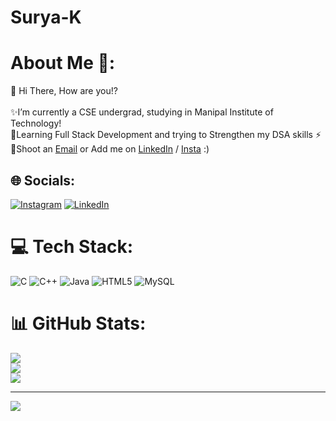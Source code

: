 # Surya-K
# About Me 💫:
👋 Hi There, How are you!?<br> <br>✨I’m currently a CSE undergrad, studying in Manipal Institute of Technology! <br>🌱Learning Full Stack Development and trying to Strengthen my DSA skills ⚡<br>🤔Shoot an [Email](m01suryak@gmail.com) or Add me on [LinkedIn](https://linkedin.com/in/https://www.linkedin.com/in/surya-kiran-3430b525b/) / [Insta](https://instagram.com/https://www.instagram.com/suryaa.kiran/) :)


## 🌐 Socials:
[![Instagram](https://img.shields.io/badge/Instagram-%23E4405F.svg?logo=Instagram&logoColor=white)](https://instagram.com/https://www.instagram.com/suryaa.kiran/) [![LinkedIn](https://img.shields.io/badge/LinkedIn-%230077B5.svg?logo=linkedin&logoColor=white)](https://linkedin.com/in/https://www.linkedin.com/in/surya-kiran-3430b525b/) 

# 💻 Tech Stack:
![C](https://img.shields.io/badge/c-%2300599C.svg?style=for-the-badge&logo=c&logoColor=white) ![C++](https://img.shields.io/badge/c++-%2300599C.svg?style=for-the-badge&logo=c%2B%2B&logoColor=white) ![Java](https://img.shields.io/badge/java-%23ED8B00.svg?style=for-the-badge&logo=java&logoColor=white) ![HTML5](https://img.shields.io/badge/html5-%23E34F26.svg?style=for-the-badge&logo=html5&logoColor=white) ![MySQL](https://img.shields.io/badge/mysql-%2300f.svg?style=for-the-badge&logo=mysql&logoColor=white)

# 📊 GitHub Stats:
![](https://github-readme-stats.vercel.app/api?username=Surya150803&theme=vision-friendly-dark&hide_border=false&include_all_commits=true&count_private=false)<br/>
![](https://github-readme-streak-stats.herokuapp.com/?user=Surya150803&theme=vision-friendly-dark&hide_border=false)<br/>
![](https://github-readme-stats.vercel.app/api/top-langs/?username=Surya150803&theme=vision-friendly-dark&hide_border=false&include_all_commits=true&count_private=false&layout=compact)

---
[![](https://visitcount.itsvg.in/api?id=Surya150803&icon=7&color=12)](https://visitcount.itsvg.in)



